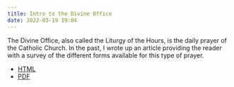 ```yaml
---
title: Intro to the Divine Office
date: 2022-03-19 19:04
---
```


The Divine Office, also called the Liturgy of the Hours, is the daily prayer of the
Catholic Church. In the past, I wrote up an article providing the reader with a
survey of the different forms available for this type of prayer. 

  * [HTML](misc/loth.html)
  * [PDF](misc/loth.pdf)
